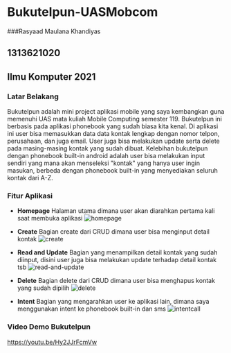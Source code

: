 # Bukutelpun-UASMobcom

###Rasyaad Maulana Khandiyas
## 1313621020
## Ilmu Komputer 2021

### Latar Belakang
Bukutelpun adalah mini project aplikasi mobile yang saya kembangkan guna memenuhi UAS mata kuliah Mobile Computing semester 119. Bukutelpun ini berbasis pada aplikasi phonebook yang sudah biasa kita kenal. Di aplikasi ini user bisa memasukkan data data kontak lengkap dengan nomor telpon, perusahaan, dan juga email. User juga bisa melakukan update serta delete pada masing-masing kontak yang sudah dibuat. Kelebihan bukutelpun dengan phonebook built-in android adalah user bisa melakukan input sendiri yang mana akan menseleksi "kontak" yang hanya user ingin masukan, berbeda dengan phonebook built-in yang menyediakan seluruh kontak dari A-Z.

### Fitur Aplikasi
- **Homepage**
Halaman utama dimana user akan diarahkan pertama kali saat membuka aplikasi
![homepage](https://github.com/rasyaadmk/Bukutelpun-UASMobcom/assets/91830379/7e48d3e2-104e-44b0-a07b-96f9e3deb4d8)

- **Create**
Bagian create dari CRUD dimana user bisa menginput detail kontak
![create](https://github.com/rasyaadmk/Bukutelpun-UASMobcom/assets/91830379/c7c2fca4-1014-4982-8ecc-2770a3ea671a)

- **Read and Update**
Bagian yang menampilkan detail kontak yang sudah diinput, disini user juga bisa melakukan update terhadap detail kontak tsb
![read-and-update](https://github.com/rasyaadmk/Bukutelpun-UASMobcom/assets/91830379/9de0fa0b-009e-4ee9-a5d6-f3bc4a54b21c)

- **Delete**
Bagian delete dari CRUD dimana user bisa menghapus kontak yang sudah dipilih
![delete](https://github.com/rasyaadmk/Bukutelpun-UASMobcom/assets/91830379/76a24a06-8e1a-4749-976b-f94eda34ef8f)

- **Intent**
Bagian yang mengarahkan user ke aplikasi lain, dimana saya menggunakan intent ke phonebook built-in dan sms
![intentcall](https://github.com/rasyaadmk/Bukutelpun-UASMobcom/assets/91830379/3f019418-5832-4e19-9d3c-c759af6ffb8b)

### Video Demo Bukutelpun
https://youtu.be/Hy2JJrFcmVw 
